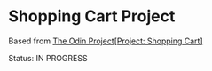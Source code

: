 # Shopping Cart Project

Based from [The Odin Project[Project: Shopping Cart]](https://www.theodinproject.com/lessons/shopping-cart)

Status: IN PROGRESS